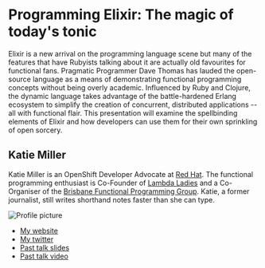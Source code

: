 # Programming Elixir: The magic of today's tonic

Elixir is a new arrival on the programming language scene but many of the features that have Rubyists talking about it are actually old favourites for functional fans. Pragmatic Programmer Dave Thomas has lauded the open-source language as a means of demonstrating functional programming concepts without being overly academic. Influenced by Ruby and Clojure, the dynamic language takes advantage of the battle-hardened Erlang ecosystem to simplify the creation of concurrent, distributed applications -- all with functional flair. This presentation will examine the spellbinding elements of Elixir and how developers can use them for their own sprinkling of open sorcery. 

## Katie Miller 

Katie Miller is an OpenShift Developer Advocate at [Red Hat](http://www.redhat.com). The functional programming enthusiast is Co-Founder of [Lambda Ladies](http://www.lambdaladies.com) and a Co-Organiser of the [Brisbane Functional Programming Group](http://bfpg.org). Katie, a former journalist, still writes shorthand notes faster than she can type.

![Profile picture](https://raw.github.com/codemiller/rubyconfau-2014-cfp/master/talk-Katie_Miller-Programming_Elixir/katie_miller.jpg)

- [My website](http://codemiller.com)
- [My twitter](https://twitter.com/codemiller)
- [Past talk slides](http://lanyrd.com/profile/codemiller/slides/)
- [Past talk video](http://lanyrd.com/profile/codemiller/video/)

